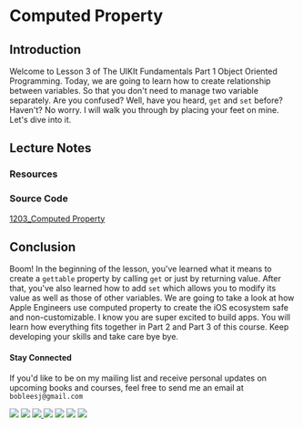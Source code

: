 # Computed Property

## Introduction
Welcome to Lesson 3 of The UIKIt Fundamentals Part 1 Object Oriented Programming. Today, we are going to learn how to create relationship between variables. So that you don't need to manage two variable separately. Are you confused? Well, have you heard, `get` and `set` before? Haven't? No worry. I will walk you through by placing your feet on mine. Let's dive into it.

## Lecture Notes


### Resources
### Source Code

[1203_Computed Property](https://www.dropbox.com/sh/uha7lagqevpnmfu/AAAQZzHRtM3MMYd1hFF5T_yfa?dl=0)

## Conclusion
Boom! In the beginning of the lesson, you've learned what it means to create a `gettable` property by calling `get` or just by returning value. After that, you've also learned how to add `set` which allows you to modify its value as well as those of other variables. We are going to take a look at how Apple Engineers use computed property to create the iOS ecosystem safe and non-customizable. I know you are super excited to build apps. You will learn how everything fits together in Part 2 and Part 3 of this course. Keep developing your skills and take care bye bye.


#### Stay Connected
If you'd like to be on my mailing list and receive personal updates on upcoming books and courses, feel free to send me an email at `bobleesj@gmail.com`
<p>
<a href="http://bobthedeveloper.io"><img src="https://img.shields.io/badge/Personal-Website-333333.svg"></a>
<a href="https://facebook.com/bobthedeveloper"><img src="https://img.shields.io/badge/Facebook-Like-3B5998.svg"></a> <a href="https://youtube.com/bobthedeveloper"><img src="https://img.shields.io/badge/YouTube-Subscribe-CE1312.svg"</a> <a href="https://twitter.com/bobleesj"><img src="https://img.shields.io/badge/Twitter-Follow-55ACEE.svg"></a> <a href="https://instagram.com/bobthedev
"><img src="https://img.shields.io/badge/Instagram-Follow-BB2F92.svg"></a> <a href="https://linkedin.com/in/bobleesj"><img src= "https://img.shields.io/badge/LinkedIn-Connect-0077B5.svg"></a>
<a href="https://medium.com/@bobleesj"><img src="https://img.shields.io/badge/Medium-Read-00AB6C.svg"/></a>
</p>
